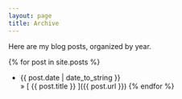 ```yaml
---
layout: page
title: Archive
---
```


<p class="archive">Here are my blog posts, organized by year.</p>

{% for post in site.posts %}
  * {{ post.date | date_to_string }} <br />&raquo; [ {{ post.title }} ]({{ post.url }})
{% endfor %}